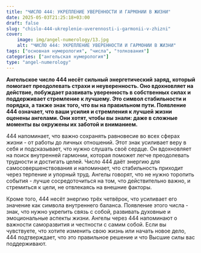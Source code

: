 ```yaml
---
title: "ЧИСЛО 444: УКРЕПЛЕНИЕ УВЕРЕННОСТИ И ГАРМОНИИ В ЖИЗНИ"
date: 2025-05-03T21:25:18+03:00
draft: false
slug: "chislo-444-ukreplenie-uverennosti-i-garmonii-v-zhizni"
cover:
    image: img/angel-numerology/13.jpg
    alt: "ЧИСЛО 444: УКРЕПЛЕНИЕ УВЕРЕННОСТИ И ГАРМОНИИ В ЖИЗНИ"
tags: ["основная нумерология", "числа", "толкования"]
categories: ["ангельская нумерология"]
type: "angel-numerology"
---
```


**Ангельское число 444 несёт сильный энергетический заряд, который помогает преодолевать страхи и неуверенность. Оно вдохновляет на действие, побуждает развивать уверенность в собственных силах и поддерживает стремление к лучшему. Это символ стабильности и порядка, а также знак того, что вы на правильном пути. Появление 444 означает, что ваши усилия и стремления к лучшей жизни оценены ангелами. Они хотят, чтобы вы знали: даже в сложные моменты вы окружены их заботой и вниманием.**

444 напоминает, что важно сохранять равновесие во всех сферах жизни - от работы до личных отношений. Этот знак усиливает веру в себя и подсказывает, что нужно слушать своё сердце. Он вдохновляет на поиск внутренней гармонии, которая поможет легче преодолевать трудности и достигать целей. Число 444 даёт энергию для самосовершенствования и напоминает, что стабильность приходит через терпение и упорный труд. Ангелы говорят, что не нужно торопить события - лучше сосредоточиться на том, что действительно важно, и стремиться к цели, не отвлекаясь на внешние факторы.

Кроме того, 444 несёт энергию трёх четвёрок, что усиливает его значение как символа внутреннего баланса. Появление этого числа - знак, что нужно укрепить связь с собой, развивать духовные и эмоциональные аспекты жизни. Ангелы через 444 напоминают о важности саморазвития и честности с самим собой. Если вы чувствуете, что хотите изменить свою жизнь или начать новое дело, 444 подтверждает, что это правильное решение и что Высшие силы вас поддерживают.
